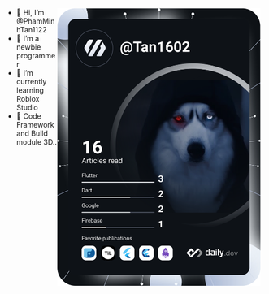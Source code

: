 <a href="https://app.daily.dev/Tan1602"><img src="https://github.com/PhamMinhTan1122/PhamMinhTan1122/blob/main/devcard.svg" width="400" align="right" alt="Phạm Minh Tấn's Dev Card"/></a>
- 👋 Hi, I’m @PhamMinhTan1122
- 👀 I’m a newbie programmer 
- 🌱 I’m currently learning Roblox Studio
- 🎈 Code Framework and Build module 3D..
<!---
PhamMinhTan1122/PhamMinhTan1122 is a ✨ special ✨ repository because its `README.md` (this file) appears on your GitHub profile.
You can click the Preview link to take a look at your changes.
--->
